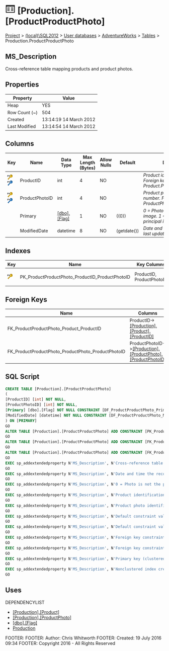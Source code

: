 
# ![Tables](../../../../Images/Table32.png) [Production].[ProductProductPhoto]

[Project](../../../../index.md) > [(local)\\SQL2012](../../../index.md) > [User databases](../../index.md) > [AdventureWorks](../index.md) > [Tables](Tables_.md) > Production.ProductProductPhoto

## <a name="#description"></a>MS_Description
Cross-reference table mapping products and product photos.
## <a name="#properties"></a>Properties

| Property | Value |
|---|---|
| Heap | YES |
| Row Count (~) | 504 |
| Created | 13:14:19 14 March 2012 |
| Last Modified | 13:14:54 14 March 2012 |


## <a name="#columns"></a>Columns

| Key | Name | Data Type | Max Length (Bytes) | Allow Nulls | Default | Description |
|---|---|---|---|---|---|---|
| [![Primary Key PK_ProductProductPhoto_ProductID_ProductPhotoID: ProductID\\ProductPhotoID](../../../../Images/pk.png)](#indexes)[![Foreign Keys FK_ProductProductPhoto_Product_ProductID: [Production].[Product].ProductID](../../../../Images/fk.png)](#foreignkeys) | ProductID | int | 4 | NO |  | _Product identification number. Foreign key to Product.ProductID._ |
| [![Primary Key PK_ProductProductPhoto_ProductID_ProductPhotoID: ProductID\\ProductPhotoID](../../../../Images/pk.png)](#indexes)[![Foreign Keys FK_ProductProductPhoto_ProductPhoto_ProductPhotoID: [Production].[ProductPhoto].ProductPhotoID](../../../../Images/fk.png)](#foreignkeys) | ProductPhotoID | int | 4 | NO |  | _Product photo identification number. Foreign key to ProductPhoto.ProductPhotoID._ |
|  | Primary | [[dbo].[Flag]](../Programmability/Types/User-Defined_Data_Types/Flag.md) | 1 | NO | ((0)) | _0 = Photo is not the principal image. 1 = Photo is the principal image._ |
|  | ModifiedDate | datetime | 8 | NO | (getdate()) | _Date and time the record was last updated._ |


## <a name="#indexes"></a>Indexes

| Key | Name | Key Columns | Unique | Description |
|---|---|---|---|---|
| [![Primary Key PK_ProductProductPhoto_ProductID_ProductPhotoID: ProductID\\ProductPhotoID](../../../../Images/pk.png)](#indexes) | PK_ProductProductPhoto_ProductID_ProductPhotoID | ProductID, ProductPhotoID | YES | _Primary key (clustered) constraint_ |


## <a name="#foreignkeys"></a>Foreign Keys

| Name | Columns | Description |
|---|---|---|
| FK_ProductProductPhoto_Product_ProductID | ProductID->[[Production].[Product].[ProductID]](Product.md) | _Foreign key constraint referencing Product.ProductID._ |
| FK_ProductProductPhoto_ProductPhoto_ProductPhotoID | ProductPhotoID->[[Production].[ProductPhoto].[ProductPhotoID]](ProductPhoto.md) | _Foreign key constraint referencing ProductPhoto.ProductPhotoID._ |


## <a name="#sqlscript"></a>SQL Script
```sql
CREATE TABLE [Production].[ProductProductPhoto]
(
[ProductID] [int] NOT NULL,
[ProductPhotoID] [int] NOT NULL,
[Primary] [dbo].[Flag] NOT NULL CONSTRAINT [DF_ProductProductPhoto_Primary] DEFAULT ((0)),
[ModifiedDate] [datetime] NOT NULL CONSTRAINT [DF_ProductProductPhoto_ModifiedDate] DEFAULT (getdate())
) ON [PRIMARY]
GO
ALTER TABLE [Production].[ProductProductPhoto] ADD CONSTRAINT [PK_ProductProductPhoto_ProductID_ProductPhotoID] PRIMARY KEY NONCLUSTERED  ([ProductID], [ProductPhotoID]) ON [PRIMARY]
GO
ALTER TABLE [Production].[ProductProductPhoto] ADD CONSTRAINT [FK_ProductProductPhoto_Product_ProductID] FOREIGN KEY ([ProductID]) REFERENCES [Production].[Product] ([ProductID])
GO
ALTER TABLE [Production].[ProductProductPhoto] ADD CONSTRAINT [FK_ProductProductPhoto_ProductPhoto_ProductPhotoID] FOREIGN KEY ([ProductPhotoID]) REFERENCES [Production].[ProductPhoto] ([ProductPhotoID])
GO
EXEC sp_addextendedproperty N'MS_Description', N'Cross-reference table mapping products and product photos.', 'SCHEMA', N'Production', 'TABLE', N'ProductProductPhoto', NULL, NULL
GO
EXEC sp_addextendedproperty N'MS_Description', N'Date and time the record was last updated.', 'SCHEMA', N'Production', 'TABLE', N'ProductProductPhoto', 'COLUMN', N'ModifiedDate'
GO
EXEC sp_addextendedproperty N'MS_Description', N'0 = Photo is not the principal image. 1 = Photo is the principal image.', 'SCHEMA', N'Production', 'TABLE', N'ProductProductPhoto', 'COLUMN', N'Primary'
GO
EXEC sp_addextendedproperty N'MS_Description', N'Product identification number. Foreign key to Product.ProductID.', 'SCHEMA', N'Production', 'TABLE', N'ProductProductPhoto', 'COLUMN', N'ProductID'
GO
EXEC sp_addextendedproperty N'MS_Description', N'Product photo identification number. Foreign key to ProductPhoto.ProductPhotoID.', 'SCHEMA', N'Production', 'TABLE', N'ProductProductPhoto', 'COLUMN', N'ProductPhotoID'
GO
EXEC sp_addextendedproperty N'MS_Description', N'Default constraint value of GETDATE()', 'SCHEMA', N'Production', 'TABLE', N'ProductProductPhoto', 'CONSTRAINT', N'DF_ProductProductPhoto_ModifiedDate'
GO
EXEC sp_addextendedproperty N'MS_Description', N'Default constraint value of 0 (FALSE)', 'SCHEMA', N'Production', 'TABLE', N'ProductProductPhoto', 'CONSTRAINT', N'DF_ProductProductPhoto_Primary'
GO
EXEC sp_addextendedproperty N'MS_Description', N'Foreign key constraint referencing Product.ProductID.', 'SCHEMA', N'Production', 'TABLE', N'ProductProductPhoto', 'CONSTRAINT', N'FK_ProductProductPhoto_Product_ProductID'
GO
EXEC sp_addextendedproperty N'MS_Description', N'Foreign key constraint referencing ProductPhoto.ProductPhotoID.', 'SCHEMA', N'Production', 'TABLE', N'ProductProductPhoto', 'CONSTRAINT', N'FK_ProductProductPhoto_ProductPhoto_ProductPhotoID'
GO
EXEC sp_addextendedproperty N'MS_Description', N'Primary key (clustered) constraint', 'SCHEMA', N'Production', 'TABLE', N'ProductProductPhoto', 'CONSTRAINT', N'PK_ProductProductPhoto_ProductID_ProductPhotoID'
GO
EXEC sp_addextendedproperty N'MS_Description', N'Nonclustered index created by a primary key constraint.', 'SCHEMA', N'Production', 'TABLE', N'ProductProductPhoto', 'INDEX', N'PK_ProductProductPhoto_ProductID_ProductPhotoID'
GO

```

## <a name="#uses"></a>Uses
DEPENDENCYLIST
* [[Production].[Product]](Product.md)
* [[Production].[ProductPhoto]](ProductPhoto.md)
* [[dbo].[Flag]](../Programmability/Types/User-Defined_Data_Types/Flag.md)
* [Production](../Security/Schemas/Production.md)

FOOTER: FOOTER: Author:  Chris Whitworth
FOOTER: Created: 19 July 2016 09:34
FOOTER: Copyright 2016 - All Rights Reserved

